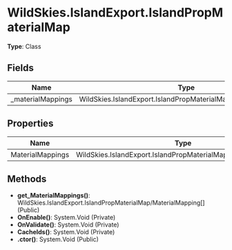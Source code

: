 ﻿# WildSkies.IslandExport.IslandPropMaterialMap

**Type**: Class

## Fields

| Name | Type | Access |
|------|------|--------|
| _materialMappings | WildSkies.IslandExport.IslandPropMaterialMap/MaterialMapping[] | Private |

## Properties

| Name | Type | Access |
|------|------|--------|
| MaterialMappings | WildSkies.IslandExport.IslandPropMaterialMap/MaterialMapping[] | Public |

## Methods

- **get_MaterialMappings()**: WildSkies.IslandExport.IslandPropMaterialMap/MaterialMapping[] (Public)
- **OnEnable()**: System.Void (Private)
- **OnValidate()**: System.Void (Private)
- **CacheIds()**: System.Void (Private)
- **.ctor()**: System.Void (Public)

